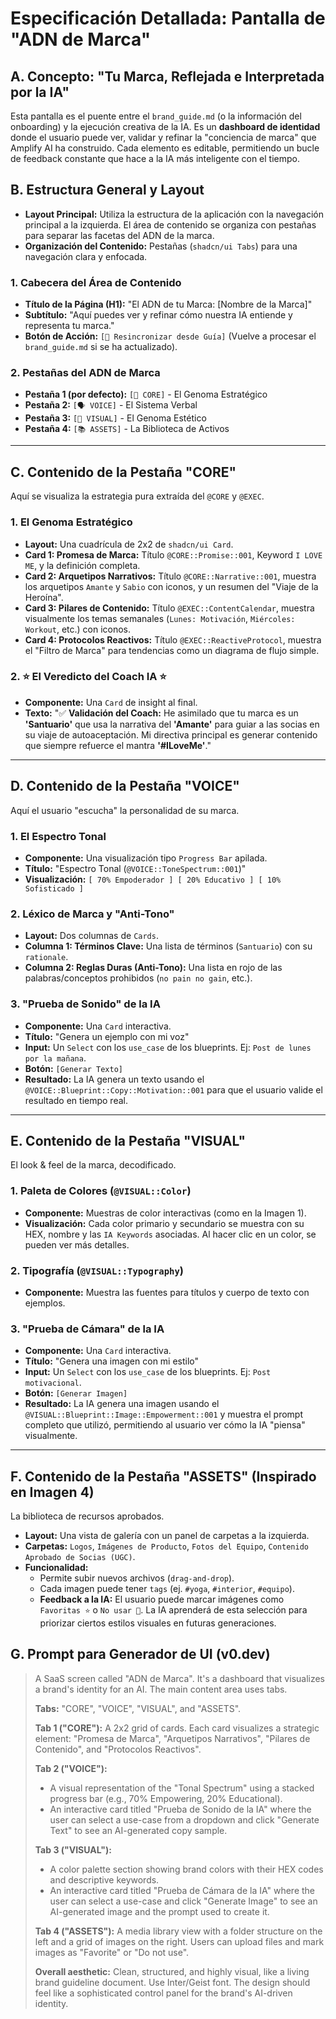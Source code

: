 # Especificación Detallada: Pantalla de "ADN de Marca"

## A. Concepto: "Tu Marca, Reflejada e Interpretada por la IA"

Esta pantalla es el puente entre el `brand_guide.md` (o la información del onboarding) y la ejecución creativa de la IA. Es un **dashboard de identidad** donde el usuario puede ver, validar y refinar la "conciencia de marca" que Amplify AI ha construido. Cada elemento es editable, permitiendo un bucle de feedback constante que hace a la IA más inteligente con el tiempo.

## B. Estructura General y Layout

-   **Layout Principal:** Utiliza la estructura de la aplicación con la navegación principal a la izquierda. El área de contenido se organiza con pestañas para separar las facetas del ADN de la marca.
-   **Organización del Contenido:** Pestañas (`shadcn/ui Tabs`) para una navegación clara y enfocada.

### 1. Cabecera del Área de Contenido
-   **Título de la Página (H1):** "El ADN de tu Marca: [Nombre de la Marca]"
-   **Subtítulo:** "Aquí puedes ver y refinar cómo nuestra IA entiende y representa tu marca."
-   **Botón de Acción:** `[🔄 Resincronizar desde Guía]` (Vuelve a procesar el `brand_guide.md` si se ha actualizado).

### 2. Pestañas del ADN de Marca
-   **Pestaña 1 (por defecto):** `[🧬 CORE]` - El Genoma Estratégico
-   **Pestaña 2:** `[🗣️ VOICE]` - El Sistema Verbal
-   **Pestaña 3:** `[🎨 VISUAL]` - El Genoma Estético
-   **Pestaña 4:** `[📚 ASSETS]` - La Biblioteca de Activos

---

## C. Contenido de la Pestaña "CORE"

Aquí se visualiza la estrategia pura extraída del `@CORE` y `@EXEC`.

### 1. El Genoma Estratégico
-   **Layout:** Una cuadrícula de 2x2 de `shadcn/ui Card`.
-   **Card 1: Promesa de Marca:** Título `@CORE::Promise::001`, Keyword `I LOVE ME`, y la definición completa.
-   **Card 2: Arquetipos Narrativos:** Título `@CORE::Narrative::001`, muestra los arquetipos `Amante` y `Sabio` con iconos, y un resumen del "Viaje de la Heroína".
-   **Card 3: Pilares de Contenido:** Título `@EXEC::ContentCalendar`, muestra visualmente los temas semanales (`Lunes: Motivación`, `Miércoles: Workout`, etc.) con iconos.
-   **Card 4: Protocolos Reactivos:** Título `@EXEC::ReactiveProtocol`, muestra el "Filtro de Marca" para tendencias como un diagrama de flujo simple.

### 2. ⭐ El Veredicto del Coach IA ⭐
-   **Componente:** Una `Card` de insight al final.
-   **Texto:** "✅ **Validación del Coach:** He asimilado que tu marca es un **'Santuario'** que usa la narrativa del **'Amante'** para guiar a las socias en su viaje de autoaceptación. Mi directiva principal es generar contenido que siempre refuerce el mantra **'#ILoveMe'**."

---

## D. Contenido de la Pestaña "VOICE"

Aquí el usuario "escucha" la personalidad de su marca.

### 1. El Espectro Tonal
-   **Componente:** Una visualización tipo `Progress Bar` apilada.
-   **Título:** "Espectro Tonal (`@VOICE::ToneSpectrum::001`)"
-   **Visualización:** `[ 70% Empoderador ] [ 20% Educativo ] [ 10% Sofisticado ]`

### 2. Léxico de Marca y "Anti-Tono"
-   **Layout:** Dos columnas de `Cards`.
-   **Columna 1: Términos Clave:** Una lista de términos (`Santuario`) con su `rationale`.
-   **Columna 2: Reglas Duras (Anti-Tono):** Una lista en rojo de las palabras/conceptos prohibidos (`no pain no gain`, etc.).

### 3. "Prueba de Sonido" de la IA
-   **Componente:** Una `Card` interactiva.
-   **Título:** "Genera un ejemplo con mi voz"
-   **Input:** Un `Select` con los `use_case` de los blueprints. Ej: `Post de lunes por la mañana`.
-   **Botón:** `[Generar Texto]`
-   **Resultado:** La IA genera un texto usando el `@VOICE::Blueprint::Copy::Motivation::001` para que el usuario valide el resultado en tiempo real.

---

## E. Contenido de la Pestaña "VISUAL"

El look & feel de la marca, decodificado.

### 1. Paleta de Colores (`@VISUAL::Color`)
-   **Componente:** Muestras de color interactivas (como en la Imagen 1).
-   **Visualización:** Cada color primario y secundario se muestra con su HEX, nombre y las `IA Keywords` asociadas. Al hacer clic en un color, se pueden ver más detalles.

### 2. Tipografía (`@VISUAL::Typography`)
-   **Componente:** Muestra las fuentes para títulos y cuerpo de texto con ejemplos.

### 3. "Prueba de Cámara" de la IA
-   **Componente:** Una `Card` interactiva.
-   **Título:** "Genera una imagen con mi estilo"
-   **Input:** Un `Select` con los `use_case` de los blueprints. Ej: `Post motivacional`.
-   **Botón:** `[Generar Imagen]`
-   **Resultado:** La IA genera una imagen usando el `@VISUAL::Blueprint::Image::Empowerment::001` y muestra el prompt completo que utilizó, permitiendo al usuario ver cómo la IA "piensa" visualmente.

---

## F. Contenido de la Pestaña "ASSETS" (Inspirado en Imagen 4)

La biblioteca de recursos aprobados.

-   **Layout:** Una vista de galería con un panel de carpetas a la izquierda.
-   **Carpetas:** `Logos`, `Imágenes de Producto`, `Fotos del Equipo`, `Contenido Aprobado de Socias (UGC)`.
-   **Funcionalidad:**
    -   Permite subir nuevos archivos (`drag-and-drop`).
    -   Cada imagen puede tener `tags` (ej. `#yoga`, `#interior`, `#equipo`).
    -   **Feedback a la IA:** El usuario puede marcar imágenes como `Favoritas ⭐` o `No usar 🚫`. La IA aprenderá de esta selección para priorizar ciertos estilos visuales en futuras generaciones.

## G. Prompt para Generador de UI (v0.dev)

> A SaaS screen called "ADN de Marca". It's a dashboard that visualizes a brand's identity for an AI. The main content area uses tabs.
>
> **Tabs:** "CORE", "VOICE", "VISUAL", and "ASSETS".
>
> **Tab 1 ("CORE"):**
> A 2x2 grid of cards. Each card visualizes a strategic element: "Promesa de Marca", "Arquetipos Narrativos", "Pilares de Contenido", and "Protocolos Reactivos".
>
> **Tab 2 ("VOICE"):**
> - A visual representation of the "Tonal Spectrum" using a stacked progress bar (e.g., 70% Empowering, 20% Educational).
> - An interactive card titled "Prueba de Sonido de la IA" where the user can select a use-case from a dropdown and click "Generate Text" to see an AI-generated copy sample.
>
> **Tab 3 ("VISUAL"):**
> - A color palette section showing brand colors with their HEX codes and descriptive keywords.
> - An interactive card titled "Prueba de Cámara de la IA" where the user can select a use-case and click "Generate Image" to see an AI-generated image and the prompt used to create it.
>
> **Tab 4 ("ASSETS"):**
> A media library view with a folder structure on the left and a grid of images on the right. Users can upload files and mark images as "Favorite" or "Do not use".
>
> **Overall aesthetic:** Clean, structured, and highly visual, like a living brand guideline document. Use Inter/Geist font. The design should feel like a sophisticated control panel for the brand's AI-driven identity.